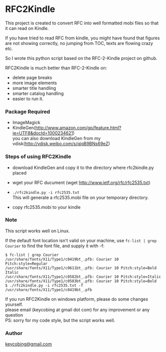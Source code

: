 RFC2Kindle
============

This project is created to convert RFC into well formatted mobi files so that it can read on Kindle.

If you have tried to read RFC from kindle, you might have found that figures are not showing correctly, no jumping from TOC, texts are flowing crazy etc.

So I wrote this python script based on the RFC-2-Kindle project on github.

RFC2Kindle is much better than RFC-2-Kindle on:
* delete page breaks
* more image elements
* smarter title handling
* smarter catalog handling
* easier to run it.

### Package Required
- ImageMagick
- KindleGen(http://www.amazon.com/gp/feature.html?ie=UTF8&docId=1000234621)  
  you can also download KindleGen from my vdisk(http://vdisk.weibo.com/s/qjqB9BNs69eZ)

### Steps of using RFC2Kindle
- download KindleGen and copy it to the directory where rfc2kindle.py placed
- wget your RFC ducument
  (wget http://www.ietf.org/rfc/rfc2535.txt)

- `./rfc2kindle.py -i rfc2535.txt`  
   This will generate a rfc2535.mobi file on your temporary directory.

- copy rfc2535.mobi to your kindle

### Note
This script works well on Linux.   

If the default font location isn't valid on your machine, use `fc-list | grep Courier` to find the font file, and supply it with -f:

```
$ fc-list | grep Courier
/usr/share/fonts/X11/Type1/c0419bt_.pfb: Courier 10 Pitch:style=Regular
/usr/share/fonts/X11/Type1/c0611bt_.pfb: Courier 10 Pitch:style=Bold Italic
/usr/share/fonts/X11/Type1/c0582bt_.pfb: Courier 10 Pitch:style=Italic
/usr/share/fonts/X11/Type1/c0583bt_.pfb: Courier 10 Pitch:style=Bold
$ ./rfc2kindle.py -i rfc2535.txt -f /usr/share/fonts/X11/Type1/c0419bt_.pfb

```

If you run RFC2Kindle on windows platform, please do some changes yourself.  
please email (keycobing at gmail dot com) for any improvement or any question  
PS: sorry for my code style, but the script works well.

### Author
keycobing@gmail.com






